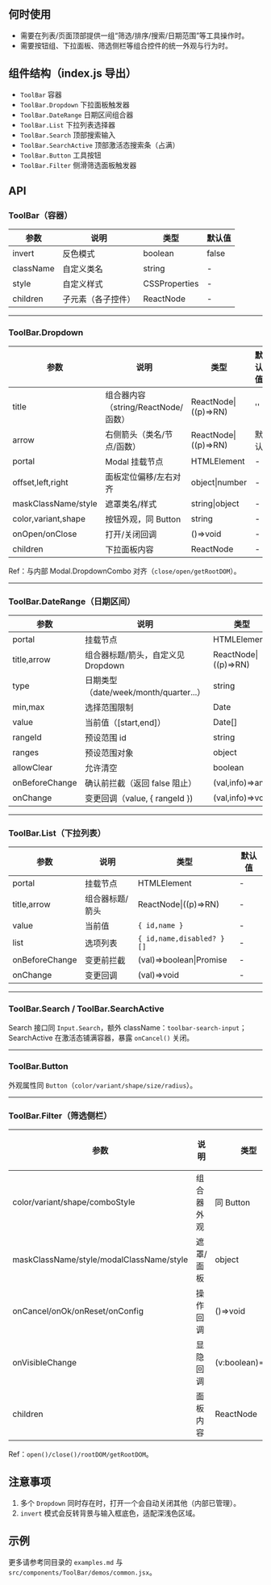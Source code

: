 ## 何时使用

- 需要在列表/页面顶部提供一组“筛选/排序/搜索/日期范围”等工具操作时。
- 需要按钮组、下拉面板、筛选侧栏等组合控件的统一外观与行为时。

## 组件结构（index.js 导出）

- `ToolBar` 容器
- `ToolBar.Dropdown` 下拉面板触发器
- `ToolBar.DateRange` 日期区间组合器
- `ToolBar.List` 下拉列表选择器
- `ToolBar.Search` 顶部搜索输入
- `ToolBar.SearchActive` 顶部激活态搜索条（占满）
- `ToolBar.Button` 工具按钮
- `ToolBar.Filter` 侧滑筛选面板触发器

## API

### ToolBar（容器）

| 参数      | 说明               | 类型          | 默认值 |
| --------- | ------------------ | ------------- | ------ |
| invert    | 反色模式           | boolean       | false  |
| className | 自定义类名         | string        | -      |
| style     | 自定义样式         | CSSProperties | -      |
| children  | 子元素（各子控件） | ReactNode     | -      |

---

### ToolBar.Dropdown

| 参数                | 说明                                | 类型                 | 默认值 |
| ------------------- | ----------------------------------- | -------------------- | ------ |
| title               | 组合器内容（string/ReactNode/函数） | ReactNode\|((p)=>RN) | ''     |
| arrow               | 右侧箭头（类名/节点/函数）          | ReactNode\|((p)=>RN) | 默认   |
| portal              | Modal 挂载节点                      | HTMLElement          | -      |
| offset,left,right   | 面板定位偏移/左右对齐               | object\|number       | -      |
| maskClassName/style | 遮罩类名/样式                       | string\|object       | -      |
| color,variant,shape | 按钮外观，同 Button                 | string               | -      |
| onOpen/onClose      | 打开/关闭回调                       | ()=>void             | -      |
| children            | 下拉面板内容                        | ReactNode            | -      |

Ref：与内部 Modal.DropdownCombo 对齐（`close/open/getRootDOM`）。

---

### ToolBar.DateRange（日期区间）

| 参数           | 说明                                   | 类型                 | 默认值             |
| -------------- | -------------------------------------- | -------------------- | ------------------ |
| portal         | 挂载节点                               | HTMLElement          | -                  |
| title,arrow    | 组合器标题/箭头，自定义见 Dropdown     | ReactNode\|((p)=>RN) | -                  |
| type           | 日期类型（date/week/month/quarter...） | string               | 'date'             |
| min,max        | 选择范围限制                           | Date                 | -                  |
| value          | 当前值（[start,end]）                  | Date[]               | -                  |
| rangeId        | 预设范围 id                            | string               | -                  |
| ranges         | 预设范围对象                           | object               | getDefaultRanges() |
| allowClear     | 允许清空                               | boolean              | -                  |
| onBeforeChange | 确认前拦截（返回 false 阻止）          | (val,info)=>any      | -                  |
| onChange       | 变更回调（value, { rangeId })          | (val,info)=>void     | -                  |

---

### ToolBar.List（下拉列表）

| 参数           | 说明            | 类型                      | 默认值 |
| -------------- | --------------- | ------------------------- | ------ |
| portal         | 挂载节点        | HTMLElement               | -      |
| title,arrow    | 组合器标题/箭头 | ReactNode\|((p)=>RN)      | -      |
| value          | 当前值          | `{ id,name }`             | -      |
| list           | 选项列表        | `{ id,name,disabled? }[]` | -      |
| onBeforeChange | 变更前拦截      | (val)=>boolean\|Promise   | -      |
| onChange       | 变更回调        | (val)=>void               | -      |

---

### ToolBar.Search / ToolBar.SearchActive

Search 接口同 `Input.Search`，额外 className：`toolbar-search-input`；
SearchActive 在激活态铺满容器，暴露 `onCancel()` 关闭。

---

### ToolBar.Button

外观属性同 `Button`（`color/variant/shape/size/radius`）。

---

### ToolBar.Filter（筛选侧栏）

| 参数                                     | 说明       | 类型              | 默认值 |
| ---------------------------------------- | ---------- | ----------------- | ------ |
| color/variant/shape/comboStyle           | 组合器外观 | 同 Button         | -      |
| maskClassName/style/modalClassName/style | 遮罩/面板  | object            | -      |
| onCancel/onOk/onReset/onConfig           | 操作回调   | ()=>void          | -      |
| onVisibleChange                          | 显隐回调   | (v:boolean)=>void | -      |
| children                                 | 面板内容   | ReactNode         | -      |

Ref：`open()/close()/rootDOM/getRootDOM`。

## 注意事项

1. 多个 `Dropdown` 同时存在时，打开一个会自动关闭其他（内部已管理）。
2. `invert` 模式会反转背景与输入框底色，适配深浅色区域。

## 示例

更多请参考同目录的 `examples.md` 与 `src/components/ToolBar/demos/common.jsx`。
